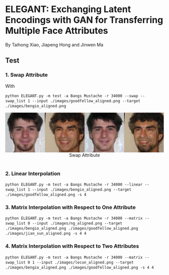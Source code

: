 # ELEGANT: Exchanging Latent Encodings with GAN for Transferring Multiple Face Attributes

By Taihong Xiao, Jiapeng Hong and Jinwen Ma

## Test

### 1. Swap Attribute

With

    python ELEGANT.py -m test -a Bangs Mustache -r 34000 --swap --swap_list 1 --input ./images/goodfellow_aligned.png --target ./images/bengio_aligned.png

<div align="center">
<img align="center" src="extra/swap.jpg" alt="swap">
</div>
<div align="center">
Swap Attribute
</div>
<br/>


### 2. Linear Interpolation

    python ELEGANT.py -m test -a Bangs Mustache -r 34000 --linear --swap_list 1 --input ./images/bengio_aligned.png --target ./images/goodfellow_aligned.png -s 4

### 3. Matrix Interpolation with Respect to One Attribute

    python ELEGANT.py -m test -a Bangs Mustache -r 34000 --matrix --swap_list 0 --input ./images/ng_aligned.png --target ./images/bengio_aligned.png ./images/goodfellow_aligned.png ./images/jian_sun_aligned.png -s 4 4

### 4. Matrix Interpolation with Respect to Two Attributes

    python ELEGANT.py -m test -a Bangs Mustache -r 34000 --matrix --swap_list 0 1 --input ./images/lecun_aligned.png --target ./images/bengio_aligned.png ./images/goodfellow_aligned.png -s 4 4
